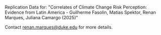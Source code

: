 Replication Data for: "Correlates of Climate Change Risk Perception: Evidence from Latin America - Guilherme Fasolin, Matias Spektor, Renan Marques, Juliana Camargo (2025)"

Contact renan.marques@duke.edu for more details.
